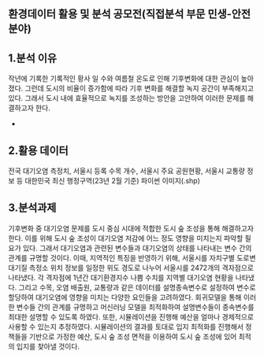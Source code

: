환경데이터 활용 및 분석 공모전(직접분석 부문 민생-안전 분야)
-

1.분석 이유
-

작년에 기록한 기록적인 황사 일 수와 여름철 온도로 인해 기후변화에 대한 관심이 높아졌다. 그런데 도시의 비율이 증가함에 따라 기후 변화를 해결할 녹지 공간이 부족해지고 있다. 그래서 도시 내에 효율적으로 녹지를 조성하는 방안을 고안하여 이러한 문제를 해결하고자 한다.

-

2.활용 데이터
---
전국 대기오염 측정치, 서울시 등록 수목 개수, 서울시 주요 공원현황, 서울시 교통량 정보 등
대한민국 최신 행정구역(23년 2월 기준) 파이썬 이미지(.shp)

3.분석과제
---
기후변화 중 대기오염 문제를 도시 중심 시대에 적합한 도시 숲 조성을 통해 해결하고자 한다. 이를 위해 도시 숲 조성이 대기오염 저감에 어느 정도 영향을 미치는지 파악할 필요가 있다. 그래서 대기오염과 관련된 변수들과 대기오염의 상태를 나타내는 변수 간의 관계를 규명할 것이다. 
이때, 지역적인 특징을 반영하기 위해, 서울시를 자치구별 도로변 대기질 측정소 위치 정보를 일정한 위도 경도로 나누어 서울시를 2472개의 격자점으로 나타냈다. 각 격자점에 1년간 대기환경지수 나쁨 수치를 지역별 대기오염 현황을 나타냈다. 그리고 수목, 오염 배출원, 교통량과 같은 데이터를 설명종속변수로 설정하여 변수로 할당하여 대기오염에 영향을 미치는 다양한 요인들을 고려하였다. 
회귀모델을 통해 이러한 변수들 간의 관계를 규명하고 머신러닝 모델을 최적화하여 설명변수들이 종속변수를 최대한 설명할 수 있도록 하였다. 또한, 시뮬레이션을 진행해 예산을 얼마나 경제적으로 사용할 수 있는지 추정하였다. 시뮬레이션의 결과를 토대로 입지 최적화를 진행해서 정책들을 기반으로 가정한 예산, 도시 숲 조성 면적을 이용하여 도시 숲 조성에 있어 최적의 입지를 찾아낼 것이다.





